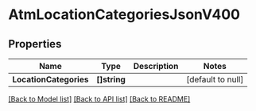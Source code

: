 # AtmLocationCategoriesJsonV400

## Properties
Name | Type | Description | Notes
------------ | ------------- | ------------- | -------------
**LocationCategories** | **[]string** |  | [default to null]

[[Back to Model list]](../README.md#documentation-for-models) [[Back to API list]](../README.md#documentation-for-api-endpoints) [[Back to README]](../README.md)


